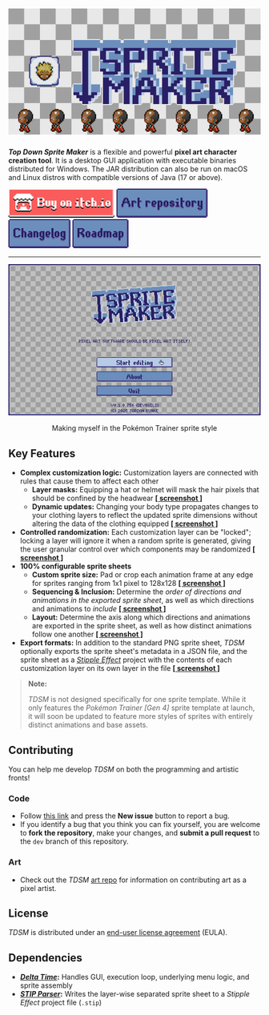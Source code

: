 # ![Top Down Sprite Maker](https://raw.githubusercontent.com/jbunke/tdsm-art/refs/heads/master/_tdsm/logo/banner.gif)

***Top Down Sprite Maker*** is a flexible and powerful **pixel art character creation tool**. It is a desktop GUI application with executable binaries distributed for Windows. The JAR distribution can also be run on macOS and Linux distros with compatible versions of Java (17 or above).

[![Buy on itch.io](https://raw.githubusercontent.com/jbunke/tdsm-art/refs/heads/master/_tdsm/assets/itch-button.png)](https://flinkerflitzer.itch.io/tdsm)
[![Art repository](https://raw.githubusercontent.com/jbunke/tdsm-art/refs/heads/master/_tdsm/assets/art-repo-button.png)](https://github.com/jbunke/tdsm-art)
[![Changelog](https://raw.githubusercontent.com/jbunke/tdsm-art/refs/heads/master/_tdsm/assets/changelog-button.png)](https://github.com/jbunke/tdsm/blob/master/res/tooltips/changelog.txt)
[![Roadmap](https://raw.githubusercontent.com/jbunke/tdsm-art/refs/heads/master/_tdsm/assets/roadmap-button.png)](https://github.com/jbunke/tdsm/blob/master/res/tooltips/roadmap.txt)

---

![Example](https://raw.githubusercontent.com/jbunke/tdsm-art/refs/heads/master/_tdsm/assets/runthrough.gif)

<div align="center">Making myself in the Pokémon Trainer sprite style</div>

## Key Features

* **Complex customization logic:** Customization layers are connected with rules that cause them to affect each other
  * **Layer masks:** Equipping a hat or helmet will mask the hair pixels that should be confined by the headwear [**[ screenshot ]**](https://raw.githubusercontent.com/jbunke/tdsm-art/refs/heads/master/_tdsm/assets/mask.gif)
  * **Dynamic updates:** Changing your body type propagates changes to your clothing layers to reflect the updated sprite dimensions without altering the data of the clothing equipped [**[ screenshot ]**](https://raw.githubusercontent.com/jbunke/tdsm-art/refs/heads/master/_tdsm/assets/change-propagation.gif)
* **Controlled randomization:** Each customization layer can be "locked"; locking a layer will ignore it when a random sprite is generated, giving the user granular control over which components may be randomized [**[ screenshot ]**](https://raw.githubusercontent.com/jbunke/tdsm-art/refs/heads/master/_tdsm/logo/itch/feat-lock-layers.gif)
* **100% configurable sprite sheets**
  * **Custom sprite size:** Pad or crop each animation frame at any edge for sprites ranging from 1x1 pixel to 128x128 [**[ screenshot ]**](https://raw.githubusercontent.com/jbunke/tdsm-art/refs/heads/master/_tdsm/assets/padding.gif)
  * **Sequencing & Inclusion:** Determine the *order of directions and animations in the exported sprite sheet*, as well as which directions and animations to *include* [**[ screenshot ]**](https://raw.githubusercontent.com/jbunke/tdsm-art/refs/heads/master/_tdsm/assets/sequencing.gif)
  * **Layout:** Determine the axis along which directions and animations are exported in the sprite sheet, as well as how distinct animations follow one another [**[ screenshot ]**](https://raw.githubusercontent.com/jbunke/tdsm-art/refs/heads/master/_tdsm/assets/layout.gif)
* **Export formats:** In addition to the standard PNG sprite sheet, *TDSM* optionally exports the sprite sheet's metadata in a JSON file, and the sprite sheet as a [*Stipple Effect*](https://github.com/stipple-effect/stipple-effect) project with the contents of each customization layer on its own layer in the file [**[ screenshot ]**](https://raw.githubusercontent.com/jbunke/tdsm-art/refs/heads/master/_tdsm/assets/export-formats.gif)

> **Note:**
> 
> *TDSM* is not designed specifically for one sprite template. While it only features the *Pokémon Trainer \[Gen 4\]* sprite template at launch, it will soon be updated to feature more styles of sprites with entirely distinct animations and base assets.

## Contributing

You can help me develop *TDSM* on both the programming and artistic fronts!

### Code

* Follow [this link](https://github.com/jbunke/tdsm/issues) and press the **New issue** button to report a bug.
* If you identify a bug that you think you can fix yourself, you are welcome to **fork the repository**, make your changes, and **submit a pull request** to the `dev` branch of this repository.

### Art

* Check out the *TDSM* [art repo](https://github.com/jbunke/tdsm-art) for information on contributing art as a pixel artist.

## License

*TDSM* is distributed under an [end-user license agreement](./LICENSE) (EULA).

## Dependencies

* **[_Delta Time_](https://github.com/jbunke/delta-time):** Handles GUI, execution loop, underlying menu logic, and sprite assembly
* **[_STIP Parser_](https://github.com/stipple-effect/stip-parser):** Writes the layer-wise separated sprite sheet to a *Stipple Effect* project file (`.stip`)
